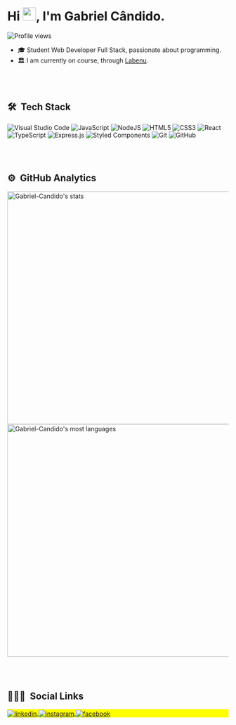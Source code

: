 <h1 align="left">Hi <img src="https://raw.githubusercontent.com/kaueMarques/kaueMarques/master/hi.gif" width="30px" height="30px">, I'm Gabriel Cândido.</h1>
<p align="left"> <img src="https://komarev.com/ghpvc/?username=GCandid07&color=yellow" alt="Profile views" /> </p>

- 🎓 Student Web Developer Full Stack, passionate about programming.
- 🏛 I am currently on course, through [Labenu](https://www.labenu.com.br/).

<br><br>

## 🛠 &nbsp;Tech Stack

![Visual Studio Code](https://img.shields.io/badge/Visual%20Studio%20Code-0078d7.svg?style=for-the-badge&logo=visual-studio-code&logoColor=white)
![JavaScript](https://img.shields.io/badge/javascript-%23323330.svg?style=for-the-badge&logo=javascript&logoColor=%23F7DF1E)
![NodeJS](https://img.shields.io/badge/node.js-6DA55F?style=for-the-badge&logo=node.js&logoColor=white)
![HTML5](https://img.shields.io/badge/html5-%23E34F26.svg?style=for-the-badge&logo=html5&logoColor=white)
![CSS3](https://img.shields.io/badge/css3-%231572B6.svg?style=for-the-badge&logo=css3&logoColor=white)
![React](https://img.shields.io/badge/react-%2320232a.svg?style=for-the-badge&logo=react&logoColor=%2361DAFB)
![TypeScript](https://img.shields.io/badge/typescript-%23007ACC.svg?style=for-the-badge&logo=typescript&logoColor=white)
![Express.js](https://img.shields.io/badge/express.js-%23404d59.svg?style=for-the-badge&logo=express&logoColor=%2361DAFB)
![Styled Components](https://img.shields.io/badge/styled--components-DB7093?style=for-the-badge&logo=styled-components&logoColor=white)
![Git](https://img.shields.io/badge/git-%23F05033.svg?style=for-the-badge&logo=git&logoColor=white)
![GitHub](https://img.shields.io/badge/github-%23121011.svg?style=for-the-badge&logo=github&logoColor=white)

<br><br>

## ⚙️ &nbsp;GitHub Analytics

<p align="left">
<img width="530em" src="https://github-readme-stats.vercel.app/api?username=GCandid07&show_icons=true&theme=github_dark" alt="Gabriel-Candido's stats"/>
<img width="530em" src="https://github-readme-stats.vercel.app/api/top-langs/?username=GCandid07&layout=compact&theme=github_dark" alt="Gabriel-Candido's most languages"/>
</p>

<br><br>

## 👨🏻‍💻 &nbsp;Social Links

<p align="left" style="background:yellow">
<a href="https://www.linkedin.com/in/gabriel-c%C3%A2ndido-9998a2219" target="_blank">
  <img align="center" src="https://img.shields.io/badge/-GabrielCândido-05122A?style=flat&logo=linkedin" alt="linkedin"/>
</a>
<a href="https://www.instagram.com/_candid0/" target="_blank">
 <img align="center" src="https://img.shields.io/badge/-GabrielCândido-05122A?style=flat&logo=instagram" alt="instagram"/>
</a>
<a href="https://www.facebook.com/gabriel.candido.984/" target="_blank">
 <img align="center" src="https://img.shields.io/badge/-GabrielCândido-05122A?style=flat&logo=facebook" alt="facebook"/>
</a>
</p>
